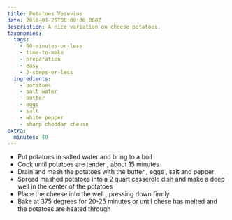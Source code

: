```yaml
---
title: Potatoes Vesuvius
date: 2010-01-25T00:00:00.000Z
description: A nice variation on cheese potatoes.
taxonomies:
  tags:
    - 60-minutes-or-less
    - time-to-make
    - preparation
    - easy
    - 3-steps-or-less
  ingredients:
    - potatoes
    - salt water
    - butter
    - eggs
    - salt
    - white pepper
    - sharp cheddar cheese
extra:
  minutes: 40
---
```

 - Put potatoes in salted water and bring to a boil
 - Cook until potatoes are tender , about 15 minutes
 - Drain and mash the potatoes with the butter , eggs , salt and pepper
 - Spread mashed potatoes into a 2 quart casserole dish and make a deep well in the center of the potatoes
 - Place the cheese into the well , pressing down firmly
 - Bake at 375 degrees for 20-25 minutes or until chese has melted and the potatoes are heated through
